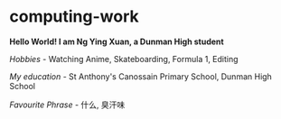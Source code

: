 # computing-work

**Hello World! I am Ng Ying Xuan, a Dunman High student**

_Hobbies_ - Watching Anime, Skateboarding, Formula 1, Editing

_My education_ - St Anthony's Canossain Primary School, Dunman High School

_Favourite Phrase_ - 什么, 臭汗味 


